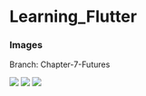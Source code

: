 # Learning_Flutter



### Images

Branch: Chapter-7-Futures



<img src="https://github.com/StefanKehayov/Learning_Flutter/blob/Chapter-7-Features/img/3.png">

<img src="https://github.com/StefanKehayov/Learning_Flutter/blob/Chapter-7-Features/img/1.png">

<img src="https://github.com/StefanKehayov/Learning_Flutter/blob/Chapter-7-Features/img/2.png">


